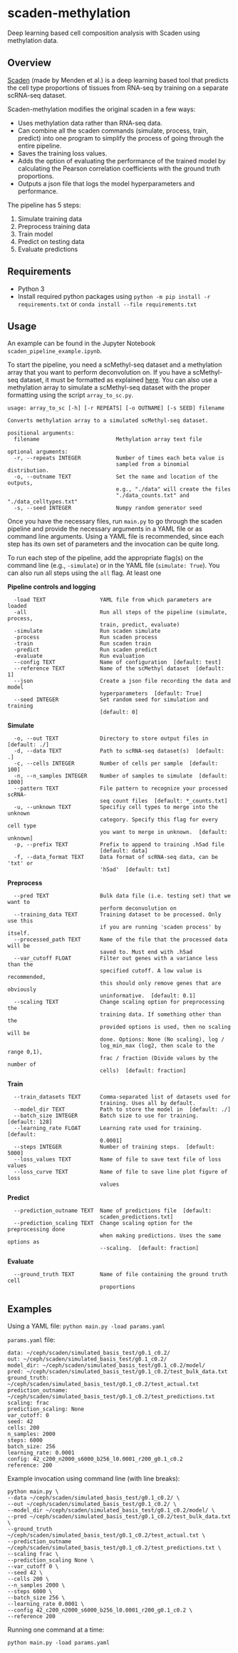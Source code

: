 # scaden-methylation
Deep learning based cell composition analysis with Scaden using methylation data.

## Overview
[Scaden](https://github.com/KevinMenden/scaden) (made by Menden et al.) is a deep learning based tool that predicts the cell type proportions of tissues from RNA-seq by  training on a separate scRNA-seq dataset.

Scaden-methylation modifies the original scaden in a few ways:
- Uses methylation data rather than RNA-seq data.
- Can combine all the scaden commands (simulate, process, train, predict) into one program to simplify the process of going through the entire pipeline.
- Saves the training loss values.
- Adds the option of evaluating the performance of the trained model by calculating the Pearson correlation coefficients with the ground truth proportions.
- Outputs a json file that logs the model hyperparameters and performance.

The pipeline has 5 steps:
1. Simulate training data
2. Preprocess training data
3. Train model
4. Predict on testing data
5. Evaluate predictions

## Requirements
- Python 3
- Install required python packages using `python -m pip install -r requirements.txt` or `conda install --file requirements.txt`

## Usage
An example can be found in the Jupyter Notebook `scaden_pipeline_example.ipynb`.

To start the pipeline, you need a scMethyl-seq dataset and a methylation array that you want to perform deconvolution on. If you have a scMethyl-seq dataset, it must be formatted as explained [here](https://scaden.readthedocs.io/en/latest/usage.html#scrna-seq-data-processing).
You can also use a methylation array to simulate a scMethyl-seq dataset with the proper formatting using the script `array_to_sc.py`.
```
usage: array_to_sc [-h] [-r REPEATS] [-o OUTNAME] [-s SEED] filename

Converts methylation array to a simulated scMethyl-seq dataset.

positional arguments:
  filename                        Methylation array text file

optional arguments:
  -r, --repeats INTEGER           Number of times each beta value is 
                                  sampled from a binomial distribution.
  -o, --outname TEXT              Set the name and location of the outputs, 
                                  e.g., "./data" will create the files 
                                  "./data_counts.txt" and "./data_celltypes.txt"
  -s, --seed INTEGER              Numpy random generator seed
```

Once you have the necessary files, run `main.py` to go through the scaden pipeline and provide the necessary arguments in a YAML file or as command line arguments. Using a YAML file is recommended, since each step has its own set of parameters and the invocation can be quite long.

To run each step of the pipeline, add the appropriate flag(s) on the command line (e.g., `-simulate`) or in the YAML file (`simulate: True`). You can also run all steps using the `all` flag. At least one 

**Pipeline controls and logging**
```
  -load TEXT                 YAML file from which parameters are loaded
  -all                       Run all steps of the pipeline (simulate, process,
                             train, predict, evaluate)
  -simulate                  Run scaden simulate
  -process                   Run scaden process
  -train                     Run scaden train
  -predict                   Run scaden predict
  -evaluate                  Run evaluation
  --config TEXT              Name of configuration  [default: test]
  --reference TEXT           Name of the scMethyl dataset  [default: 1]
  --json                     Create a json file recording the data and model
                             hyperparameters  [default: True]
  --seed INTEGER             Set random seed for simulation and training
                             [default: 0]
```

**Simulate**
```
  -o, --out TEXT             Directory to store output files in  [default: ./]
  -d, --data TEXT            Path to scRNA-seq dataset(s)  [default: .]
  -c, --cells INTEGER        Number of cells per sample  [default: 100]
  -n, --n_samples INTEGER    Number of samples to simulate  [default: 1000]
  --pattern TEXT             File pattern to recognize your processed scRNA-
                             seq count files  [default: *_counts.txt]
  -u, --unknown TEXT         Specifiy cell types to merge into the unknown
                             category. Specify this flag for every cell type
                             you want to merge in unknown.  [default: unknown]
  -p, --prefix TEXT          Prefix to append to training .h5ad file
                             [default: data]
  -f, --data_format TEXT     Data format of scRNA-seq data, can be 'txt' or
                             'h5ad'  [default: txt]
```

**Preprocess**
```
  --pred TEXT                Bulk data file (i.e. testing set) that we want to
                             perform deconvolution on
  --training_data TEXT       Training dataset to be processed. Only use this
                             if you are running 'scaden process' by itself.
  --processed_path TEXT      Name of the file that the processed data will be
                             saved to. Must end with .h5ad
  --var_cutoff FLOAT         Filter out genes with a variance less than the
                             specified cutoff. A low value is recommended,
                             this should only remove genes that are obviously
                             uninformative.  [default: 0.1]
  --scaling TEXT             Change scaling option for preprocessing the
                             training data. If something other than the
                             provided options is used, then no scaling will be
                             done. Options: None (No scaling), log /
                             log_min_max (log2, then scale to the range 0,1),
                             frac / fraction (Divide values by the number of
                             cells)  [default: fraction]
```

**Train**
```
  --train_datasets TEXT      Comma-separated list of datasets used for
                             training. Uses all by default.
  --model_dir TEXT           Path to store the model in  [default: ./]
  --batch_size INTEGER       Batch size to use for training.  [default: 128]
  --learning_rate FLOAT      Learning rate used for training.  [default:
                             0.0001]
  --steps INTEGER            Number of training steps.  [default: 5000]
  --loss_values TEXT         Name of file to save text file of loss values
  --loss_curve TEXT          Name of file to save line plot figure of loss
                             values
```

**Predict**
```
  --prediction_outname TEXT  Name of predictions file  [default:
                             scaden_predictions.txt]
  --prediction_scaling TEXT  Change scaling option for the preprocessing done
                             when making predictions. Uses the same options as
                             --scaling.  [default: fraction]
```

**Evaluate**
```
  --ground_truth TEXT        Name of file containing the ground truth cell
                             proportions
```

## Examples
Using a YAML file:
`python main.py -load params.yaml`

`params.yaml` file:
```
data: ~/ceph/scaden/simulated_basis_test/g0.1_c0.2/
out: ~/ceph/scaden/simulated_basis_test/g0.1_c0.2/
model_dir: ~/ceph/scaden/simulated_basis_test/g0.1_c0.2/model/
pred: ~/ceph/scaden/simulated_basis_test/g0.1_c0.2/test_bulk_data.txt
ground_truth: ~/ceph/scaden/simulated_basis_test/g0.1_c0.2/test_actual.txt
prediction_outname: ~/ceph/scaden/simulated_basis_test/g0.1_c0.2/test_predictions.txt
scaling: frac
prediction_scaling: None
var_cutoff: 0
seed: 42
cells: 200
n_samples: 2000
steps: 6000
batch_size: 256
learning_rate: 0.0001
config: 42_c200_n2000_s6000_b256_l0.0001_r200_g0.1_c0.2
reference: 200
```


Example invocation using command line (with line breaks):
```
python main.py \
--data ~/ceph/scaden/simulated_basis_test/g0.1_c0.2/ \
--out ~/ceph/scaden/simulated_basis_test/g0.1_c0.2/ \
--model_dir ~/ceph/scaden/simulated_basis_test/g0.1_c0.2/model/ \
--pred ~/ceph/scaden/simulated_basis_test/g0.1_c0.2/test_bulk_data.txt \
--ground_truth ~/ceph/scaden/simulated_basis_test/g0.1_c0.2/test_actual.txt \
--prediction_outname ~/ceph/scaden/simulated_basis_test/g0.1_c0.2/test_predictions.txt \
--scaling frac \
--prediction_scaling None \
--var_cutoff 0 \
--seed 42 \
--cells 200 \
--n_samples 2000 \
--steps 6000 \
--batch_size 256 \
--learning_rate 0.0001 \
--config 42_c200_n2000_s6000_b256_l0.0001_r200_g0.1_c0.2 \
--reference 200
```

Running one command at a time:
```
python main.py -load params.yaml
```
